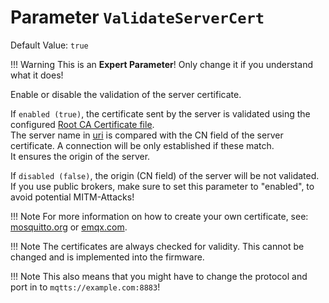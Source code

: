 # Parameter `ValidateServerCert`
Default Value: `true`

!!! Warning
    This is an **Expert Parameter**! Only change it if you understand what it does!

Enable or disable the validation of the server certificate.

If `enabled (true)`, the certificate sent by the server is validated using the configured [Root CA Certificate file](https://jomjol.github.io/AI-on-the-edge-device-docs/Parameters/#parameter-cacert).\
The server name in [uri](https://jomjol.github.io/AI-on-the-edge-device-docs/Parameters/#parameter-uri) is compared with the CN field of the server certificate. A connection will be only established if these match.\
It ensures the origin of the server.

If `disabled (false)`, the origin (CN field) of the server will be not validated.\
If you use public brokers, make sure to set this parameter to "enabled", to avoid potential MITM-Attacks!

!!! Note
    For more information on how to create your own certificate, see: [mosquitto.org](https://mosquitto.org/man/mosquitto-tls-7.html) or [emqx.com](https://www.emqx.com/en/blog/emqx-server-ssl-tls-secure-connection-configuration-guide).

!!! Note
    The certificates are always checked for validity. This cannot be changed and is implemented into the firmware.

!!! Note
    This also means that you might have to change the protocol and port in  to `mqtts://example.com:8883`!
